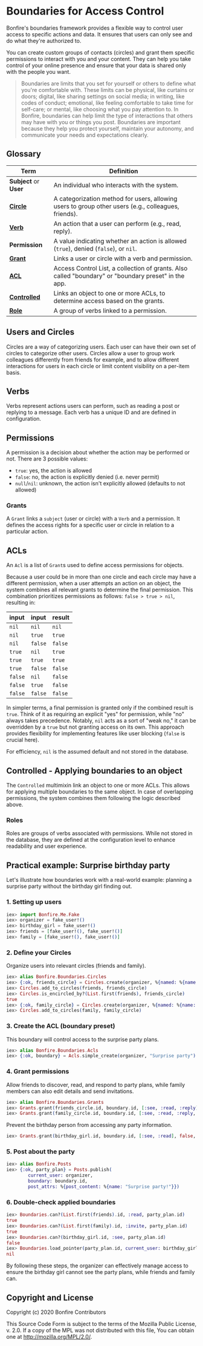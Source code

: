 # Boundaries for Access Control

Bonfire's boundaries framework provides a flexible way to control user access to specific actions and data. It ensures that users can only see and do what they're authorized to.

You can create custom groups of contacts (circles) and grant them specific permissions to interact with you and your content. They can help you take control of your online presence and ensure that your data is shared only with the people you want.

> Boundaries are limits that you set for yourself or others to define what you're comfortable with.
> These limits can be physical, like curtains or doors; digital, like sharing settings on social media; in writing, like codes of conduct; emotional, like feeling comfortable to take time for self-care; or mental, like choosing what you pay attention to. In Bonfire, boundaries can help limit the type of interactions that others may have with you or things you post.
> Boundaries are important because they help you protect yourself, maintain your autonomy, and communicate your needs and expectations clearly.

## Glossary

| Term                                                  | Definition                                                                                           |
| ----------------------------------------------------- | ---------------------------------------------------------------------------------------------------- |
| **Subject** or **User**                               | An individual who interacts with the system.                                                         |
| **[Circle](Bonfire.Boundaries.Circles.html)**         | A categorization method for users, allowing users to group other users (e.g., colleagues, friends).  |
| **[Verb](Bonfire.Boundaries.Verbs.html)**             | An action that a user can perform (e.g., read, reply).                                               |
| **Permission**                                        | A value indicating whether an action is allowed (`true`), denied (`false`), or `nil`.                |
| **[Grant](Bonfire.Boundaries.Grants.html)**           | Links a user or circle with a verb and permission.                                                   |
| **[ACL](Bonfire.Boundaries.Acls.html)**               | Access Control List, a collection of grants. Also called "boundary" or "boundary preset" in the app. |
| **[Controlled](Bonfire.Boundaries.Controlleds.html)** | Links an object to one or more ACLs, to determine access based on the grants.                        |
| **[Role](Bonfire.Boundaries.Roles.html)**             | A group of verbs linked to a permission.                                                             |

## Users and Circles

Circles are a way of categorizing users. Each user can have their own set of circles to categorize other users. Circles allow a user to group work colleagues differently from friends for example, and to allow different interactions for users in each circle or limit content visibility on a per-item basis.

## Verbs

Verbs represent actions users can perform, such as reading a post or replying to a message. Each verb has a unique ID and are defined in configuration.

## Permissions

A permission is a decision about whether the action may be performed or not. There are 3 possible values:

- `true`: yes, the action is allowed
- `false`: no, the action is explicitly denied (i.e. never permit)
- `null`/`nil`: unknown, the action isn't explicitly allowed (defaults to not allowed)

### Grants

A `Grant` links a `subject` (user or circle) with a `Verb` and a permission. It defines the access rights for a specific user or circle in relation to a particular action.

## ACLs

An `Acl` is a list of `Grant`s used to define access permissions for objects.

Because a user could be in more than one circle and each circle may have a different permission, when a user attempts an action on an object, the system combines all relevant grants to determine the final permission. This combination prioritizes permissions as follows: `false > true > nil`, resulting in:

| input   | input   | result  |
| :------ | :------ | :------ |
| `nil`   | `nil`   | `nil`   |
| `nil`   | `true`  | `true`  |
| `nil`   | `false` | `false` |
| `true`  | `nil`   | `true`  |
| `true`  | `true`  | `true`  |
| `true`  | `false` | `false` |
| `false` | `nil`   | `false` |
| `false` | `true`  | `false` |
| `false` | `false` | `false` |

In simpler terms, a final permission is granted only if the combined result is `true`. Think of it as requiring an explicit "yes" for permission, while "no" always takes precedence. Notably, `nil` acts as a sort of "weak no," it can be overridden by a `true` but not granting access on its own. This approach provides flexibility for implementing features like user blocking (`false` is crucial here).

For efficiency, `nil` is the assumed default and not stored in the database.

## Controlled - Applying boundaries to an object

The `Controlled` multimixin link an object to one or more ACLs. This allows for applying multiple boundaries to the same object. In case of overlapping permissions, the system combines them following the logic described above.

### Roles

Roles are groups of verbs associated with permissions. While not stored in the database, they are defined at the configuration level to enhance readability and user experience.

## Practical example: Surprise birthday party

Let's illustrate how boundaries work with a real-world example: planning a surprise party without the birthday girl finding out.

### 1. Setting up users

```elixir
iex> import Bonfire.Me.Fake
iex> organizer = fake_user!()
iex> birthday_girl = fake_user!()
iex> friends = [fake_user!(), fake_user!()]
iex> family = [fake_user!(), fake_user!()]
```

### 2. Define your Circles

Organize users into relevant circles (friends and family).

```elixir
iex> alias Bonfire.Boundaries.Circles
iex> {:ok, friends_circle} = Circles.create(organizer, %{named: %{name: "friends"}})
iex> Circles.add_to_circles(friends, friends_circle)
iex> Circles.is_encircled_by?(List.first(friends), friends_circle)
true
iex> {:ok, family_circle} = Circles.create(organizer, %{named: %{name: "family"}})
iex> Circles.add_to_circles(family, family_circle)
```

### 3. Create the ACL (boundary preset)

This boundary will control access to the surprise party plans.

```elixir
iex> alias Bonfire.Boundaries.Acls
iex> {:ok, boundary} = Acls.simple_create(organizer, "Surprise party")
```

### 4. Grant permissions

Allow friends to discover, read, and respond to party plans, while family members can also edit details and send invitations.

```elixir
iex> alias Bonfire.Boundaries.Grants
iex> Grants.grant(friends_circle.id, boundary.id, [:see, :read, :reply], true, current_user: organizer)
iex> Grants.grant(family_circle.id, boundary.id, [:see, :read, :reply, :edit, :invite], true, current_user: organizer)
```

Prevent the birthday person from accessing any party information.

```elixir
iex> Grants.grant(birthday_girl.id, boundary.id, [:see, :read], false, current_user: organizer)
```

### 5. Post about the party

```elixir
iex> alias Bonfire.Posts
iex> {:ok, party_plan} = Posts.publish(
        current_user: organizer,
        boundary: boundary.id,
        post_attrs: %{post_content: %{name: "Surprise party!"}})
```

### 6. Double-check applied boundaries

```elixir
iex> Boundaries.can?(List.first(friends).id, :read, party_plan.id)
true
iex> Boundaries.can?(List.first(family).id, :invite, party_plan.id)
true
iex> Boundaries.can?(birthday_girl.id, :see, party_plan.id)
false
iex> Boundaries.load_pointer(party_plan.id, current_user: birthday_girl)
nil
```

By following these steps, the organizer can effectively manage access to ensure the birthday girl cannot see the party plans, while friends and family can.

## Copyright and License

Copyright (c) 2020 Bonfire Contributors

This Source Code Form is subject to the terms of the Mozilla Public License, v. 2.0. If a copy of the MPL was not distributed with this file, You can obtain one at http://mozilla.org/MPL/2.0/.
